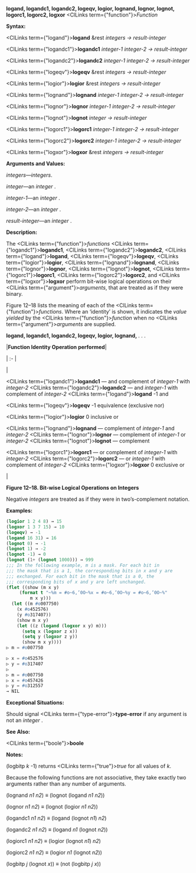 **logand, logandc1, logandc2, logeqv, logior, lognand, lognor, lognot, logorc1, logorc2, logxor** <ClLinks  term={"function"}><i>Function</i></ClLinks> 



**Syntax:** 



<ClLinks  term={"logand"}><b>logand</b></ClLinks> &amp;rest *integers → result-integer* 



<ClLinks  term={"logandc1"}><b>logandc1</b></ClLinks> *integer-1 integer-2 → result-integer* 



<ClLinks  term={"logandc2"}><b>logandc2</b></ClLinks> *integer-1 integer-2 → result-integer* 



<ClLinks  term={"logeqv"}><b>logeqv</b></ClLinks> &amp;rest *integers → result-integer* 



<ClLinks  term={"logior"}><b>logior</b></ClLinks> &amp;rest *integers → result-integer* 



<ClLinks  term={"lognand"}><b>lognand</b></ClLinks> *integer-1 integer-2 → result-integer* 



<ClLinks  term={"lognor"}><b>lognor</b></ClLinks> *integer-1 integer-2 → result-integer* 



<ClLinks  term={"lognot"}><b>lognot</b></ClLinks> *integer → result-integer* 



<ClLinks  term={"logorc1"}><b>logorc1</b></ClLinks> *integer-1 integer-2 → result-integer* 



<ClLinks  term={"logorc2"}><b>logorc2</b></ClLinks> *integer-1 integer-2 → result-integer* 



<ClLinks  term={"logxor"}><b>logxor</b></ClLinks> &amp;rest *integers → result-integer* 



**Arguments and Values:** 



*integers*—*integers*. 



*integer*—an *integer* . 



*integer-1*—an *integer* . 



*integer-2*—an *integer* . 



*result-integer*—an *integer* . 



**Description:** 



The <ClLinks  term={"function"}><i>functions</i></ClLinks> <ClLinks  term={"logandc1"}><b>logandc1</b></ClLinks>, <ClLinks  term={"logandc2"}><b>logandc2</b></ClLinks>, <ClLinks  term={"logand"}><b>logand</b></ClLinks>, <ClLinks  term={"logeqv"}><b>logeqv</b></ClLinks>, <ClLinks  term={"logior"}><b>logior</b></ClLinks>, <ClLinks  term={"lognand"}><b>lognand</b></ClLinks>, <ClLinks  term={"lognor"}><b>lognor</b></ClLinks>, <ClLinks  term={"lognot"}><b>lognot</b></ClLinks>, <ClLinks  term={"logorc1"}><b>logorc1</b></ClLinks>, <ClLinks  term={"logorc2"}><b>logorc2</b></ClLinks>, and <ClLinks  term={"logxor"}><b>logxor</b></ClLinks> perform bit-wise logical operations on their <ClLinks  term={"argument"}><i>arguments</i></ClLinks>, that are treated as if they were binary. 



Figure 12–18 lists the meaning of each of the <ClLinks  term={"function"}><i>functions</i></ClLinks>. Where an ‘identity’ is shown, it indicates the *value yielded* by the <ClLinks  term={"function"}><i>function</i></ClLinks> when no <ClLinks  term={"argument"}><i>arguments</i></ClLinks> are supplied. 







 



 



**logand, logandc1, logandc2, logeqv, logior, lognand,** *. . .* 



|**Function Identity Operation performed**|

| :- |

|<p><ClLinks  term={"logandc1"}><b>logandc1</b></ClLinks> — and complement of *integer-1* with *integer-2* <ClLinks  term={"logandc2"}><b>logandc2</b></ClLinks> — and *integer-1* with complement of *integer-2* <ClLinks  term={"logand"}><b>logand</b></ClLinks> -1 and </p><p><ClLinks  term={"logeqv"}><b>logeqv</b></ClLinks> -1 equivalence (exclusive nor) </p><p><ClLinks  term={"logior"}><b>logior</b></ClLinks> 0 inclusive or </p><p><ClLinks  term={"lognand"}><b>lognand</b></ClLinks> — complement of *integer-1* and *integer-2* <ClLinks  term={"lognor"}><b>lognor</b></ClLinks> — complement of *integer-1* or *integer-2* <ClLinks  term={"lognot"}><b>lognot</b></ClLinks> — complement </p><p><ClLinks  term={"logorc1"}><b>logorc1</b></ClLinks> — or complement of *integer-1* with *integer-2* <ClLinks  term={"logorc2"}><b>logorc2</b></ClLinks> — or *integer-1* with complement of *integer-2* <ClLinks  term={"logxor"}><b>logxor</b></ClLinks> 0 exclusive or</p>|





**Figure 12–18. Bit-wise Logical Operations on Integers** 



Negative *integers* are treated as if they were in two’s-complement notation. 



**Examples:**
```lisp
(logior 1 2 4 8) → 15 
(logxor 1 3 7 15) → 10 
(logeqv) → -1 
(logand 16 31) → 16 
(lognot 0) → -1 
(lognot 1) → -2 
(lognot -1) → 0 
(lognot (1+ (lognot 1000))) → 999 
;;; In the following example, m is a mask. For each bit in 
;;; the mask that is a 1, the corresponding bits in x and y are 
;;; exchanged. For each bit in the mask that is a 0, the 
;;; corresponding bits of x and y are left unchanged. 
(flet ((show (m x y) 
	 (format t "~%m = #o~6,’0O~%x = #o~6,’0O~%y = #o~6,’0O~%" 
		 m x y))) 
  (let ((m #o007750) 
	(x #o452576) 
	(y #o317407)) 
    (show m x y) 
    (let ((z (logand (logxor x y) m))) 
      (setq x (logxor z x)) 
      (setq y (logxor z y)) 
      (show m x y)))) 
▷ m = #o007750 

▷ x = #o452576 
▷ y = #o317407 
▷ 
▷ m = #o007750 
▷ x = #o457426 
▷ y = #o312557 
→ NIL 
```
**Exceptional Situations:** 



Should signal <ClLinks  term={"type-error"}><b>type-error</b></ClLinks> if any argument is not an *integer* . 



**See Also:** 



<ClLinks  term={"boole"}><b>boole</b></ClLinks> 



**Notes:** 



(logbitp *k* -1) returns <ClLinks  term={"true"}><i>true</i></ClLinks> for all values of *k*. 



Because the following functions are not associative, they take exactly two arguments rather than any number of arguments. 



(lognand *n1 n2*) *≡* (lognot (logand *n1 n2*)) 



(lognor *n1 n2*) *≡* (lognot (logior *n1 n2*)) 



(logandc1 *n1 n2*) *≡* (logand (lognot *n1*) *n2*) 



(logandc2 *n1 n2*) *≡* (logand *n1* (lognot *n2*)) 



(logiorc1 *n1 n2*) *≡* (logior (lognot *n1*) *n2*) 



(logiorc2 *n1 n2*) *≡* (logior *n1* (lognot *n2*)) 



(logbitp *j* (lognot *x*)) *≡* (not (logbitp *j x*)) 



